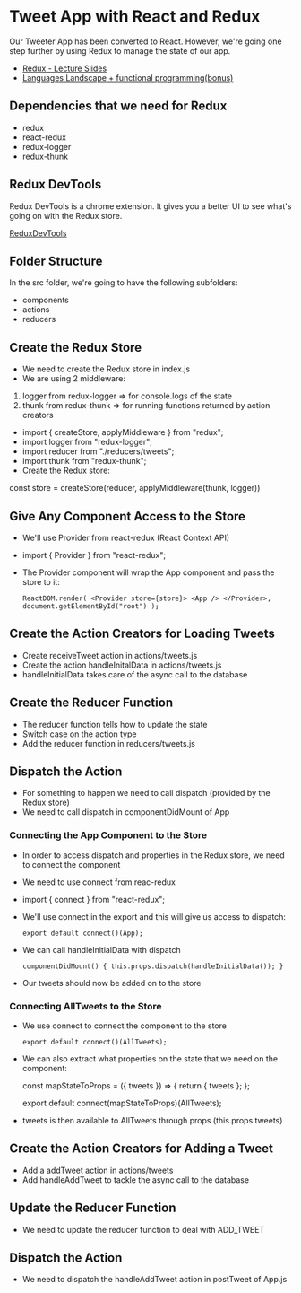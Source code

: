 # Tweet App with React and Redux

Our Tweeter App has been converted to React. However, we're going one step further by using Redux to manage the state of our app.

- [Redux - Lecture Slides](Redux.pdf)
- [Languages Landscape + functional programming(bonus)](functional_programming.pdf)

## Dependencies that we need for Redux

- redux
- react-redux
- redux-logger
- redux-thunk

## Redux DevTools

Redux DevTools is a chrome extension. It gives you a better UI to see what's going on with the Redux store.

[ReduxDevTools](https://chrome.google.com/webstore/detail/redux-devtools/lmhkpmbekcpmknklioeibfkpmmfibljd?hl=en)

## Folder Structure

In the src folder, we're going to have the following subfolders:

- components
- actions
- reducers

## Create the Redux Store

- We need to create the Redux store in index.js
- We are using 2 middleware:

1. logger from redux-logger => for console.logs of the state
2. thunk from redux-thunk => for running functions returned by action creators

- import { createStore, applyMiddleware } from "redux";
- import logger from "redux-logger";
- import reducer from "./reducers/tweets";
- import thunk from "redux-thunk";
- Create the Redux store:

const store = createStore(reducer, applyMiddleware(thunk, logger))

## Give Any Component Access to the Store

- We'll use Provider from react-redux (React Context API)
- import { Provider } from "react-redux";
- The Provider component will wrap the App component and pass the store to it:

  `ReactDOM.render( <Provider store={store}> <App /> </Provider>, document.getElementById("root") );`

## Create the Action Creators for Loading Tweets

- Create receiveTweet action in actions/tweets.js
- Create the action handleInitalData in actions/tweets.js
- handleInitialData takes care of the async call to the database

## Create the Reducer Function

- The reducer function tells how to update the state
- Switch case on the action type
- Add the reducer function in reducers/tweets.js

## Dispatch the Action

- For something to happen we need to call dispatch (provided by the Redux store)
- We need to call dispatch in componentDidMount of App

### Connecting the App Component to the Store

- In order to access dispatch and properties in the Redux store, we need to connect the component
- We need to use connect from reac-redux
- import { connect } from "react-redux";
- We'll use connect in the export and this will give us access to dispatch:

  `export default connect()(App);`

- We can call handleInitialData with dispatch

  `componentDidMount() { this.props.dispatch(handleInitialData()); }`

* Our tweets should now be added on to the store

### Connecting AllTweets to the Store

- We use connect to connect the component to the store

  `export default connect()(AllTweets);`

- We can also extract what properties on the state that we need on the component:

  const mapStateToProps = ({ tweets }) => {
  return {
  tweets
  };
  };

  export default connect(mapStateToProps)(AllTweets);

- tweets is then available to AllTweets through props (this.props.tweets)

## Create the Action Creators for Adding a Tweet

- Add a addTweet action in actions/tweets
- Add handleAddTweet to tackle the async call to the database

## Update the Reducer Function

- We need to update the reducer function to deal with ADD_TWEET

## Dispatch the Action

- We need to dispatch the handleAddTweet action in postTweet of App.js
